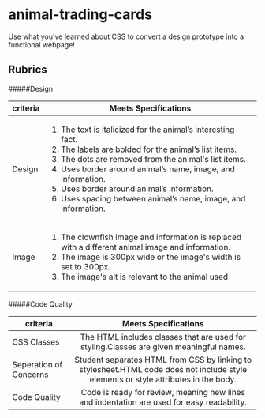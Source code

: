 # animal-trading-cards
Use what you've learned about CSS to convert a design prototype into a functional webpage!

Rubrics
-------
#####Design

| criteria | Meets Specifications |
| -------- | :-----------: |
| Design   | <ol align="left"><li>The text is italicized for the animal’s interesting fact.</li><li>The labels are bolded for the animal’s list items.</li><li>The dots are removed from the animal's list items.</li><li>Uses border around animal’s name, image, and information.</li><li>Uses border around animal’s information.</li><li>Uses spacing between animal’s name, image, and information.</li></ol> |
| Image | <ol align="left"><li>The clownfish image and information is replaced with a different animal image and information.</li><li>The image is 300px wide or the image's width is set to 300px.</li><li>The image's alt is relevant to the animal used</li></ol> |

#####Code Quality

| criteria | Meets Specifications |
| -------- | :------------------: |
| CSS Classes | The HTML includes classes that are used for styling.Classes are given meaningful names. |
| Seperation of Concerns | Student separates HTML from CSS by linking to stylesheet.HTML code does not include style elements or style attributes in the body. |
| Code Quality | Code is ready for review, meaning new lines and indentation are used for easy readability. |
